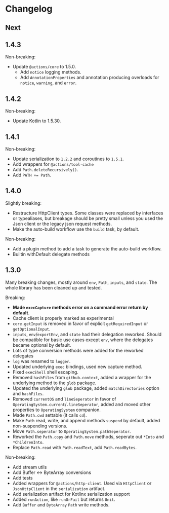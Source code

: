 # Changelog

## Next

## 1.4.3

Non-breaking:

* Update `@actions/core` to 1.5.0.
  * Add `notice` logging methods.
  * Add `AnnotationProperties` and annotation producing overloads for `notice`, `warning`, and `error`.

## 1.4.2

Non-breaking:

* Update Kotlin to 1.5.30.

## 1.4.1

Non-breaking:

* Update serialization to `1.2.2` and coroutines to `1.5.1`.
* Add wrappers for `@actions/tool-cache`
* Add `Path.deleteRecursively()`.
* Add `PATH += Path`.

## 1.4.0

Slightly breaking:

* Restructure HttpClient types. Some classes were replaced by interfaces or typealiases, but breakage should be pretty
  small unless you used the Json client or the legacy json request methods.
* Make the auto-build workflow use the `build` task, by default.

Non-breaking:

* Add a plugin method to add a task to generate the auto-build workflow.
* Builtin withDefault delegate methods

## 1.3.0

Many breaking changes, mostly around `env`, `Path`, `inputs`, and `state`. The whole library has been cleaned up and
tested.

Breaking:

* **Made `execCapture` methods error on a command error return by default**.
* Cache client is properly marked as experimental
* `core.getInput` is removed in favor of explicit `getRequiredInput` or `getOptionalInput`.
* `inputs`, `env`/`exportEnv`, and `state` had their delegation reworked. Should be compatible for basic use cases
  except `env`, where the delegates became optional by default.
* Lots of type conversion methods were added for the reworked delegates
* `log` was renamed to `logger`.
* Updated underlying `exec` bindings, used new capture method.
* Fixed `execShell` shell escaping.
* Removed `hashFiles` from `github.context`, added a wrapper for the underlying method to the `glob` package.
* Updated the underlying `glob` package, added `matchDirectories` option and `hashFiles`.
* Removed `currentOS` and `lineSeperator` in favor of `OperatingSystem.current`/`.lineSeperator`, added and moved other
  properties to `OperatingSystem` companion.
* Made `Path.cwd` settable (it calls `cd`).
* Make `Path` read, write, and append methods `suspend` by default, added non-suspending versions.
* Move `Path.seperator` to `OperatingSystem.pathSeperator`.
* Reworked the `Path.copy` and `Path.move` methods, seperate out `*Into` and `*ChildrenInto`.
* Replace `Path.read` with `Path.readText`, add `Path.readBytes`.

Non-breaking:

* Add stream utils
* Add Buffer <-> ByteArray conversions
* Add tests
* Added wrappers for `@actions/http-client`. Used via `HttpClient` or `JsonHttpClient` in the `serialization` artifact.
* Add serialization artifact for Kotlinx serialization support
* Added `runAction`, like `runOrFail` but returns `Unit`.
* Add `Buffer` and `ByteArray` `Path` write methods.
